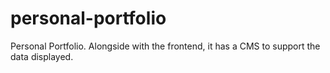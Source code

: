 # personal-portfolio
Personal Portfolio. Alongside with the frontend, it has a CMS to support the data displayed.
